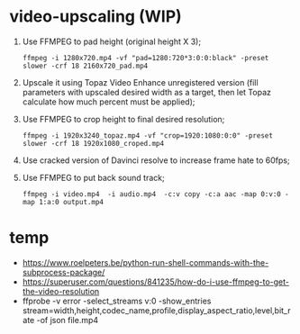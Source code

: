 # video-upscaling (WIP)

1. Use FFMPEG to pad height (original height X 3);

    ```
    ffmpeg -i 1280x720.mp4 -vf "pad=1280:720*3:0:0:black" -preset slower -crf 18 2160x720_pad.mp4 
    ``` 
    
2. Upscale it using Topaz Video Enhance unregistered version (fill parameters with upscaled desired width as a target, then let Topaz calculate how much percent must be applied);
3. Use FFMPEG to crop height to final desired resolution;

    ```
    ffmpeg -i 1920x3240_topaz.mp4 -vf "crop=1920:1080:0:0" -preset slower -crf 18 1920x1080_croped.mp4
    ```
    
4. Use cracked version of Davinci resolve to increase frame hate to 60fps;
5. Use FFMPEG to put back sound track;

    ```
    ffmpeg -i video.mp4  -i audio.mp4  -c:v copy -c:a aac -map 0:v:0 -map 1:a:0 output.mp4
    ```
  
 
# temp
  
- https://www.roelpeters.be/python-run-shell-commands-with-the-subprocess-package/
- https://superuser.com/questions/841235/how-do-i-use-ffmpeg-to-get-the-video-resolution
- ffprobe -v error -select_streams v:0 -show_entries stream=width,height,codec_name,profile,display_aspect_ratio,level,bit_rate  -of json file.mp4
